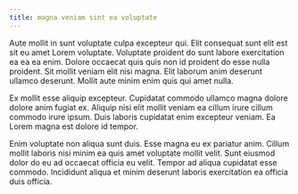 ```yaml
---
title: magna veniam sint ea voluptate
---
```


Aute mollit in sunt voluptate culpa excepteur qui. Elit consequat sunt elit est sit eu amet Lorem voluptate. Voluptate proident do sunt labore exercitation ea ea ea enim. Dolore occaecat quis quis non id proident do esse nulla proident. Sit mollit veniam elit nisi magna. Elit laborum anim deserunt ullamco deserunt. Mollit aute minim enim quis qui amet nulla.

Ex mollit esse aliquip excepteur. Cupidatat commodo ullamco magna dolore dolore anim fugiat ex. Aliquip nisi elit mollit veniam ea cillum irure cillum commodo irure ipsum. Duis laboris cupidatat enim excepteur veniam. Ea Lorem magna est dolore id tempor.

Enim voluptate non aliqua sunt duis. Esse magna eu ex pariatur anim. Cillum mollit laboris nisi minim ea quis amet voluptate mollit velit. Sunt eiusmod dolor do eu ad occaecat officia eu velit. Tempor ad aliqua cupidatat esse commodo. Incididunt aliqua et minim deserunt laboris exercitation ea officia duis officia.